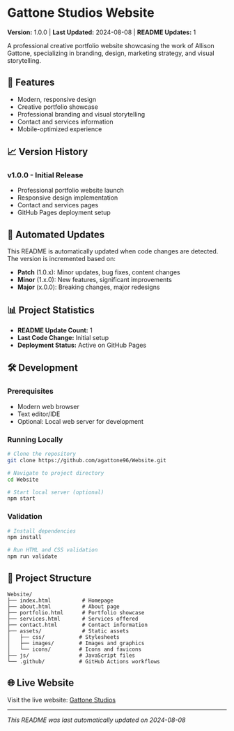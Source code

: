 # Gattone Studios Website

**Version:** 1.0.0 | **Last Updated:** 2024-08-08 | **README Updates:** 1

A professional creative portfolio website showcasing the work of Allison Gattone, specializing in branding, design, marketing strategy, and visual storytelling.

## 🚀 Features

- Modern, responsive design
- Creative portfolio showcase
- Professional branding and visual storytelling
- Contact and services information
- Mobile-optimized experience

## 📈 Version History

### v1.0.0 - Initial Release
- Professional portfolio website launch
- Responsive design implementation
- Contact and services pages
- GitHub Pages deployment setup

## 🔄 Automated Updates

This README is automatically updated when code changes are detected. The version is incremented based on:
- **Patch** (1.0.x): Minor updates, bug fixes, content changes
- **Minor** (1.x.0): New features, significant improvements
- **Major** (x.0.0): Breaking changes, major redesigns

## 📊 Project Statistics

- **README Update Count:** 1
- **Last Code Change:** Initial setup
- **Deployment Status:** Active on GitHub Pages

## 🛠 Development

### Prerequisites
- Modern web browser
- Text editor/IDE
- Optional: Local web server for development

### Running Locally
```bash
# Clone the repository
git clone https://github.com/agattone96/Website.git

# Navigate to project directory
cd Website

# Start local server (optional)
npm start
```

### Validation
```bash
# Install dependencies
npm install

# Run HTML and CSS validation
npm run validate
```

## 📁 Project Structure

```
Website/
├── index.html          # Homepage
├── about.html          # About page
├── portfolio.html      # Portfolio showcase
├── services.html       # Services offered
├── contact.html        # Contact information
├── assets/             # Static assets
│   ├── css/           # Stylesheets
│   ├── images/        # Images and graphics
│   └── icons/         # Icons and favicons
├── js/                # JavaScript files
└── .github/           # GitHub Actions workflows
```

## 🌐 Live Website

Visit the live website: [Gattone Studios](https://agattone96.github.io/Website/)

---

*This README was last automatically updated on 2024-08-08*
